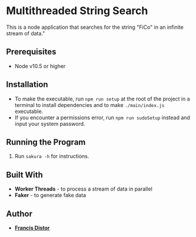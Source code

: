 # Multithreaded String Search

This is a node application that searches for the string "FiCo" in an infinite stream of data."

## Prerequisites

- Node v10.5 or higher

## Installation

- To make the executable, run `npm run setup` at the root of the project in a terminal to install dependencies and to make `./main/index.js` executable.
- If you encounter a permissions error, run `npm run sudoSetup` instead and input your system password.

## Running the Program

1. Run `sakura -h` for instructions.

## Built With

- **Worker Threads** - to process a stream of data in parallel
- **Faker** - to generate fake data

## Author

- [**Francis Distor**](https://github.com/fdistor)
